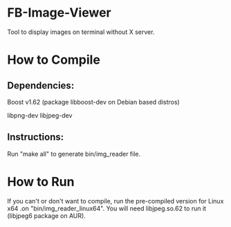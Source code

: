 # FB-Image-Viewer

Tool to display images on terminal without X server.

# How to Compile

## Dependencies:

Boost v1.62 (package libboost-dev on Debian based distros)

libpng-dev
libjpeg-dev

## Instructions:

Run "make all" to generate bin/img_reader file.

# How to Run

If you can't or don't want to compile, run the pre-compiled version for Linux x64 .on "bin/img_reader_linux64".
You will need libjpeg.so.62 to run it (libjpeg6 package on AUR).

